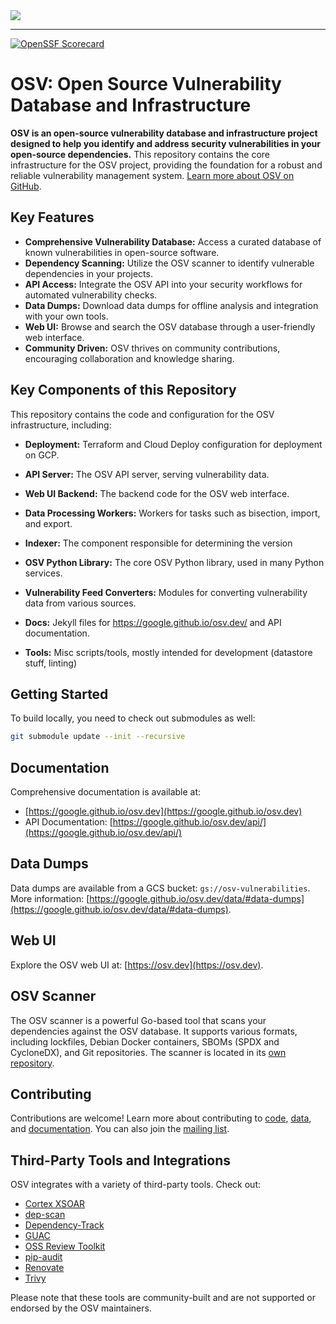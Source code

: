 <picture>
    <source srcset="docs/images/osv_logo_dark-full.svg"  media="(prefers-color-scheme: dark)">
    <!-- markdown-link-check-disable-next-line -->
    <img src="docs/images/osv_logo_light-full.svg">
</picture>

---

[![OpenSSF Scorecard](https://api.securityscorecards.dev/projects/github.com/google/osv.dev/badge)](https://scorecard.dev/viewer/?uri=github.com/google/osv.dev)

# OSV: Open Source Vulnerability Database and Infrastructure

**OSV is an open-source vulnerability database and infrastructure project designed to help you identify and address security vulnerabilities in your open-source dependencies.**  This repository contains the core infrastructure for the OSV project, providing the foundation for a robust and reliable vulnerability management system. [Learn more about OSV on GitHub](https://github.com/google/osv.dev).

## Key Features

*   **Comprehensive Vulnerability Database:**  Access a curated database of known vulnerabilities in open-source software.
*   **Dependency Scanning:**  Utilize the OSV scanner to identify vulnerable dependencies in your projects.
*   **API Access:** Integrate the OSV API into your security workflows for automated vulnerability checks.
*   **Data Dumps:**  Download data dumps for offline analysis and integration with your own tools.
*   **Web UI:**  Browse and search the OSV database through a user-friendly web interface.
*   **Community Driven:** OSV thrives on community contributions, encouraging collaboration and knowledge sharing.

## Key Components of this Repository

This repository contains the code and configuration for the OSV infrastructure, including:

*   **Deployment:** Terraform and Cloud Deploy configuration for deployment on GCP.
*   **API Server:** The OSV API server, serving vulnerability data.
*   **Web UI Backend:** The backend code for the OSV web interface.
*   **Data Processing Workers:**  Workers for tasks such as bisection, import, and export.
*   **Indexer:**  The component responsible for determining the version
*   **OSV Python Library:** The core OSV Python library, used in many Python services.
*   **Vulnerability Feed Converters:** Modules for converting vulnerability data from various sources.

*   **Docs:**  Jekyll files for https://google.github.io/osv.dev/ and API documentation.
*   **Tools:**  Misc scripts/tools, mostly intended for development (datastore stuff, linting)

## Getting Started

To build locally, you need to check out submodules as well:

```bash
git submodule update --init --recursive
```

## Documentation

Comprehensive documentation is available at:
*   [https://google.github.io/osv.dev](https://google.github.io/osv.dev)
*   API Documentation: [https://google.github.io/osv.dev/api/](https://google.github.io/osv.dev/api/)

## Data Dumps

Data dumps are available from a GCS bucket: `gs://osv-vulnerabilities`.  More information: [https://google.github.io/osv.dev/data/#data-dumps](https://google.github.io/osv.dev/data/#data-dumps).

## Web UI

Explore the OSV web UI at: [https://osv.dev](https://osv.dev).

## OSV Scanner

The OSV scanner is a powerful Go-based tool that scans your dependencies against the OSV database. It supports various formats, including lockfiles, Debian Docker containers, SBOMs (SPDX and CycloneDX), and Git repositories. The scanner is located in its [own repository](https://github.com/google/osv-scanner).

## Contributing

Contributions are welcome!  Learn more about contributing to [code](CONTRIBUTING.md#contributing-code), [data](CONTRIBUTING.md#contributing-data), and [documentation](CONTRIBUTING.md#contributing-documentation). You can also join the [mailing list](https://groups.google.com/g/osv-discuss).

## Third-Party Tools and Integrations

OSV integrates with a variety of third-party tools. Check out:

*   [Cortex XSOAR](https://github.com/demisto/content)
*   [dep-scan](https://github.com/AppThreat/dep-scan)
*   [Dependency-Track](https://github.com/DependencyTrack/dependency-track)
*   [GUAC](https://github.com/guacsec/guac)
*   [OSS Review Toolkit](https://github.com/oss-review-toolkit/ort)
*   [pip-audit](https://github.com/pypa/pip-audit)
*   [Renovate](https://github.com/renovatebot/renovate)
*   [Trivy](https://github.com/aquasecurity/trivy)

Please note that these tools are community-built and are not supported or endorsed by the OSV maintainers.
